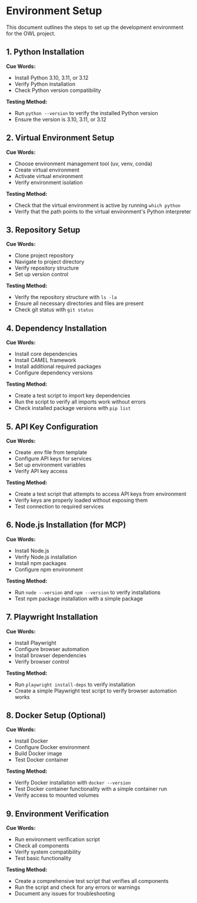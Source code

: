 # Environment Setup

This document outlines the steps to set up the development environment for the OWL project.

## 1. Python Installation

**Cue Words:**
- Install Python 3.10, 3.11, or 3.12
- Verify Python installation
- Check Python version compatibility

**Testing Method:**
- Run `python --version` to verify the installed Python version
- Ensure the version is 3.10, 3.11, or 3.12

## 2. Virtual Environment Setup

**Cue Words:**
- Choose environment management tool (uv, venv, conda)
- Create virtual environment
- Activate virtual environment
- Verify environment isolation

**Testing Method:**
- Check that the virtual environment is active by running `which python`
- Verify that the path points to the virtual environment's Python interpreter

## 3. Repository Setup

**Cue Words:**
- Clone project repository
- Navigate to project directory
- Verify repository structure
- Set up version control

**Testing Method:**
- Verify the repository structure with `ls -la`
- Ensure all necessary directories and files are present
- Check git status with `git status`

## 4. Dependency Installation

**Cue Words:**
- Install core dependencies
- Install CAMEL framework
- Install additional required packages
- Configure dependency versions

**Testing Method:**
- Create a test script to import key dependencies
- Run the script to verify all imports work without errors
- Check installed package versions with `pip list`

## 5. API Key Configuration

**Cue Words:**
- Create .env file from template
- Configure API keys for services
- Set up environment variables
- Verify API key access

**Testing Method:**
- Create a test script that attempts to access API keys from environment
- Verify keys are properly loaded without exposing them
- Test connection to required services

## 6. Node.js Installation (for MCP)

**Cue Words:**
- Install Node.js
- Verify Node.js installation
- Install npm packages
- Configure npm environment

**Testing Method:**
- Run `node --version` and `npm --version` to verify installations
- Test npm package installation with a simple package

## 7. Playwright Installation

**Cue Words:**
- Install Playwright
- Configure browser automation
- Install browser dependencies
- Verify browser control

**Testing Method:**
- Run `playwright install-deps` to verify installation
- Create a simple Playwright test script to verify browser automation works

## 8. Docker Setup (Optional)

**Cue Words:**
- Install Docker
- Configure Docker environment
- Build Docker image
- Test Docker container

**Testing Method:**
- Verify Docker installation with `docker --version`
- Test Docker container functionality with a simple container run
- Verify access to mounted volumes

## 9. Environment Verification

**Cue Words:**
- Run environment verification script
- Check all components
- Verify system compatibility
- Test basic functionality

**Testing Method:**
- Create a comprehensive test script that verifies all components
- Run the script and check for any errors or warnings
- Document any issues for troubleshooting 